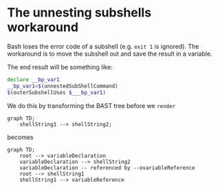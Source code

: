 # The unnesting subshells workaround

Bash loses the error code of a subshell (e.g. `exit 1` is ignored).  The workaround is to move the subshell out
and save the result in a variable.

The end result will be something like:
```bash
declare __bp_var1
__bp_var1=$(unnestedSubShellCommand)
$(outerSubshellUses $___bp_var1)
```

We do this by transforming the BAST tree before we `render`

```mermaid
graph TD;
    shellString1 --> shellString2;
```
becomes
```mermaid
graph TD;
    root --> variableDeclaration
    variableDeclaration --> shellString2
    variableDeclaration -- referenced by --ovariableReference
    root --> shellString1
    shellString1 --> variableReference
```